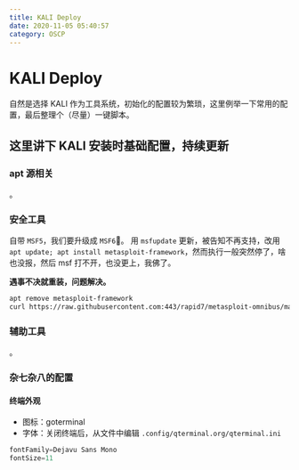 ```yaml
---
title: KALI Deploy
date: 2020-11-05 05:40:57
category: OSCP
---
```


# KALI Deploy

自然是选择 KALI 作为工具系统，初始化的配置较为繁琐，这里例举一下常用的配置，最后整理个（尽量）一键脚本。

## 这里讲下 KALI 安装时基础配置，持续更新

### apt 源相关

。

### 安全工具

自带 `MSF5`，我们要升级成 `MSF6`。
用 `msfupdate` 更新，被告知不再支持，改用 `apt update; apt install metasploit-framework`，然而执行一般突然停了，啥也没报，然后 msf 打不开，也没更上，我佛了。

**遇事不决就重装，问题解决。**
``` bash
apt remove metasploit-framework
curl https://raw.githubusercontent.com:443/rapid7/metasploit-omnibus/master/config/templates/metasploit-framework-wrappers/msfupdate.erb > msfinstall && chmod 755 msfinstall && ./msfinstall
```

### 辅助工具
。

### 杂七杂八的配置

#### 终端外观
- 图标：goterminal
- 字体：关闭终端后，从文件中编辑 `.config/qterminal.org/qterminal.ini`
``` java
fontFamily=Dejavu Sans Mono
fontSize=11
```

